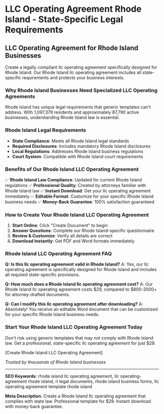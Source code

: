 # LLC Operating Agreement Rhode Island - State-Specific Legal Requirements

## LLC Operating Agreement for Rhode Island Businesses

Create a legally compliant llc operating agreement specifically designed for Rhode Island. Our Rhode Island llc operating agreement includes all state-specific requirements and protects your business interests.

### Why Rhode Island Businesses Need Specialized LLC Operating Agreements

Rhode Island has unique legal requirements that generic templates can't address. With 1,097,379 residents and approximately 87,790 active businesses, understanding Rhode Island law is essential.

### Rhode Island Legal Requirements

- **State Compliance**: Meets all Rhode Island legal standards
- **Required Disclosures**: Includes mandatory Rhode Island disclosures
- **Local Regulations**: Addresses Rhode Island business regulations
- **Court System**: Compatible with Rhode Island court requirements

### Benefits of Our Rhode Island LLC Operating Agreement

✅ **Rhode Island Law Compliance**: Updated for current Rhode Island regulations
✅ **Professional Quality**: Created by attorneys familiar with Rhode Island law
✅ **Instant Download**: Get your llc operating agreement immediately
✅ **Editable Format**: Customize for your specific Rhode Island business needs
✅ **Money-Back Guarantee**: 100% satisfaction guaranteed

### How to Create Your Rhode Island LLC Operating Agreement

1. **Start Online**: Click "Create Document" to begin
2. **Answer Questions**: Complete our Rhode Island-specific questionnaire
3. **Review & Customize**: Verify all details are correct
4. **Download Instantly**: Get PDF and Word formats immediately

### Rhode Island LLC Operating Agreement FAQ

**Q: Is this llc operating agreement valid in Rhode Island?**
A: Yes, our llc operating agreement is specifically designed for Rhode Island and includes all required state-specific provisions.

**Q: How much does a Rhode Island llc operating agreement cost?**
A: Our Rhode Island llc operating agreement costs $29, compared to $800-2000+ for attorney-drafted documents.

**Q: Can I modify this llc operating agreement after downloading?**
A: Absolutely! You receive an editable Word document that can be customized for your specific Rhode Island business needs.

### Start Your Rhode Island LLC Operating Agreement Today

Don't risk using generic templates that may not comply with Rhode Island law. Get a professional, state-specific llc operating agreement for just $29.

[Create Rhode Island LLC Operating Agreement]

_Trusted by thousands of Rhode Island businesses_

---

**SEO Keywords**: rhode island llc operating agreement, llc operating-agreement rhode island, ri legal documents, rhode island business forms, llc operating agreement template rhode island

**Meta Description**: Create a Rhode Island llc operating agreement that complies with state law. Professional template for $29. Instant download with money-back guarantee.
